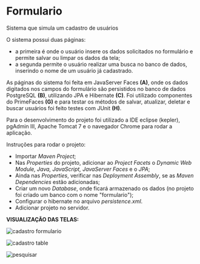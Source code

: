 # Formulario
Sistema que simula um cadastro de usuários

O sistema possui duas páginas:
- a primeira é onde o usuário insere os dados solicitados no formulário e permite salvar ou limpar os dados da tela;
- a segunda permite o usuário realizar uma busca no banco de dados, inserindo o nome de um usuário já cadastrado.

As páginas do sistema foi feita em JavaServer Faces **(A)**, onde os dados digitados nos campos do formulário são persistidos no banco de dados PostgreSQL **(B)**, utilizando JPA e Hibernate **(C)**. Foi utilizado componentes do PrimeFaces **(G)** e para testar os métodos de  salvar, atualizar, deletar e buscar usuários foi feito testes com JUnit **(H)**.

Para o desenvolvimento do projeto foi utilizado a IDE eclipse (kepler), pgAdmin III, Apache Tomcat 7 e o navegador Chrome para rodar a aplicação.

Instruções para rodar o projeto:
- Importar *Maven Project*;
- Nas *Properties* do projeto, adicionar ao *Project Facets* o *Dynamic Web Module, Java, JavaScript, JavaServer Faces* e o *JPA*;
- Ainda nas *Properties*, verificar nas *Deployment Assembly*, se as *Maven Dependencies* estão adicionadas;
- Criar um novo *Database*, onde ficará armazenado os dados (no projeto foi criado um banco com o nome "formulario");
- Configurar o hibernate no arquivo *persistence.xml*.
- Adicionar projeto no servidor.

**VISUALIZAÇÃO DAS TELAS:**

![cadastro formulario](https://user-images.githubusercontent.com/38672183/72311409-55f4f300-3663-11ea-8ba3-4112de698bc6.png)

![cadastro table](https://user-images.githubusercontent.com/38672183/72311410-59887a00-3663-11ea-84b8-d35700b75859.png)

![pesquisar](https://user-images.githubusercontent.com/38672183/72311415-5c836a80-3663-11ea-87b4-f429626e57e2.png)
